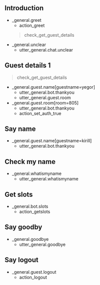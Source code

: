 ## Introduction
* _general.greet                
  - action_greet
  > check_get_guest_details
* _general.unclear
  - utter_general.chat.unclear

## Guest details 1
> check_get_guest_details
* _general.guest.name[guestname=yegor]
  - utter_general.bot.thankyou
  - utter_general.guest.room
* _general.guest.room[room=805]
  - utter_general.bot.thankyou
  - action_set_auth_true

## Say name
* _general.guest.name[guestname=kirill]
  - utter_general.bot.thankyou

## Check my name
* _general.whatismyname
  - utter_general.whatismyname

## Get slots
* _general.bot.slots
  - action_getslots

## Say goodby
* _general.goodbye
  - utter_general.goodbye

## Say logout
* _general.guest.logout
  - action_logout